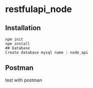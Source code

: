 # restfulapi_node
## Installation
```
npm init
npm install
## Database
Create database mysql name : node_api

```
## Postman
test with postman
